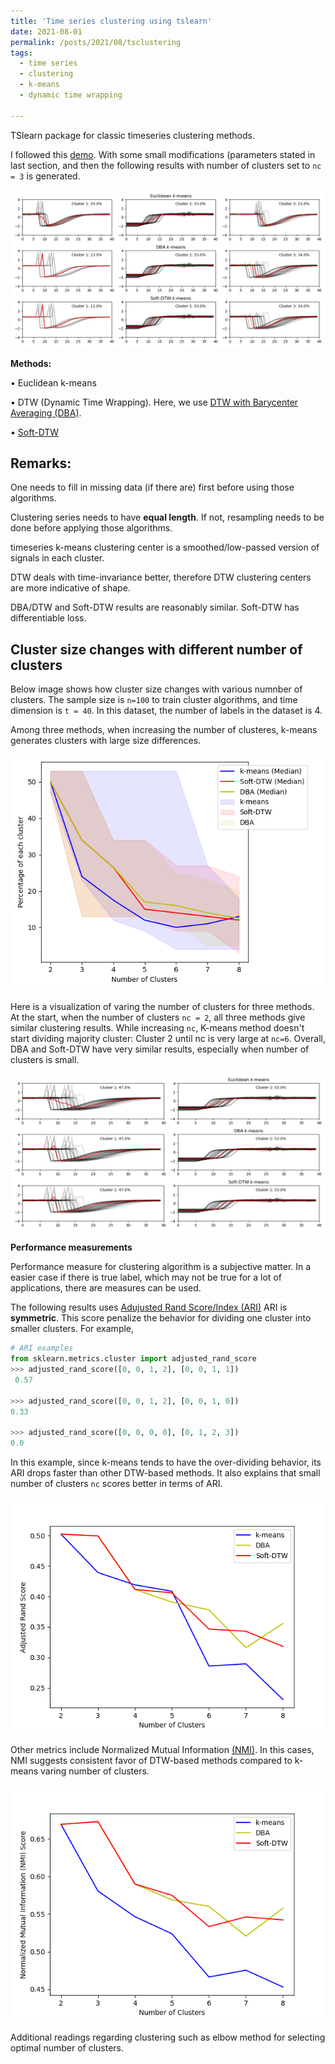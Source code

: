 ```yaml
---
title: 'Time series clustering using tslearn'
date: 2021-08-01
permalink: /posts/2021/08/tsclustering
tags:
  - time series
  - clustering
  - k-means
  - dynamic time wrapping

---
```




TSlearn package for classic timeseries clustering methods.

I followed this [demo](https://tslearn.readthedocs.io/en/stable/auto_examples/clustering/plot_kmeans.html). With some small modifications (parameters stated in last section, and then the following results with number of clusters set to ```nc = 3``` is generated.

<img src='/images/blog_tsclustering/example_three_ts_clustering_numClusters3.png'>


**Methods:**

  $\bullet$ Euclidean k-means

  $\bullet$ DTW (Dynamic Time Wrapping). Here, we use [DTW with  Barycenter Averaging (DBA)](https://www.sciencedirect.com/science/article/abs/pii/S003132031000453X).
  
  $\bullet$ [Soft-DTW](https://arxiv.org/abs/1703.01541)

Remarks:
---
One needs to fill in missing data (if there are) first before using those algorithms.

Clustering series needs to have **equal length**. 
If not, resampling needs to be done before applying those algorithms.

timeseries k-means clustering center is a smoothed/low-passed version of signals in each cluster.

DTW deals with time-invariance better, therefore DTW clustering centers are more indicative of shape.

DBA/DTW and Soft-DTW results are reasonably similar. Soft-DTW has differentiable loss. 

Cluster size changes with different number of clusters
---

Below image shows how cluster size changes with various numnber of clusters.
The sample size is ```n=100``` to train cluster algorithms, and time dimension is ```t = 40```. In this dataset, the number of labels in the dataset is 4.


Among three methods, when increasing the number of clusteres, k-means generates clusters with large size differences. 

<img src='/images/blog_tsclustering/diff_methods_cluster_sizes.png'>

Here is a visualization of varing the number of clusters for three methods. At the start, when the number of clusters ```nc = 2```, all three methods give similar clustering results. While increasing ```nc```, K-means method doesn't start dividing majority cluster: Cluster 2 until nc is very large at ```nc=6```. Overall, DBA and Soft-DTW have very similar results, especially when number of clusters is small.

<img src='/images/blog_tsclustering/num_clusters.gif'>


**Performance measurements**

Performance measure for clustering algorithm is a subjective matter. In a easier case if there is true label, which may not be true for a lot of applications, there are measures can be used. 

The following results uses [Adujusted Rand Score/Index (ARI)](https://scikit-learn.org/stable/modules/generated/sklearn.metrics.adjusted_rand_score.html) ARI is **symmetric**. This score penalize the behavior for dividing one cluster into smaller clusters. For example, 

```python
# ARI examples
from sklearn.metrics.cluster import adjusted_rand_score
>>> adjusted_rand_score([0, 0, 1, 2], [0, 0, 1, 1])
 0.57

>>> adjusted_rand_score([0, 0, 1, 2], [0, 0, 1, 0])
0.33 

>>> adjusted_rand_score([0, 0, 0, 0], [0, 1, 2, 3])
0.0
```

In this example, since k-means tends to have the over-dividing behavior, its ARI drops faster than other DTW-based methods. It also explains that small number of clusters ```nc``` scores better in terms of ARI.

<img src='/images/blog_tsclustering/ari_score.png'>


Other metrics include Normalized Mutual Information [(NMI)](https://course.ccs.neu.edu/cs6140sp15/7_locality_cluster/Assignment-6/NMI.pdf). In this cases, NMI suggests consistent favor of DTW-based methods compared to k-means varing number of clusters.  

<img src='/images/blog_tsclustering/NMI_score.png'>

Additional readings regarding clustering such as elbow method for selecting optimal number of clusters.
